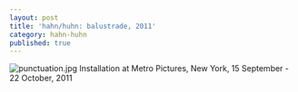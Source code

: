 ```yaml
---
layout: post
title: 'hahn/huhn: balustrade, 2011'
category: hahn-huhn
published: true
---
```


![punctuation.jpg]({{site.baseurl}}/assets/img/2016_Postscript_III_V_Berlin_01.jpg)
Installation at Metro Pictures, New York, 15 September - 22 October, 2011
